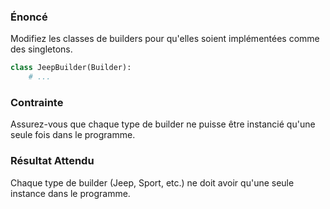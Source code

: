 ### Énoncé

Modifiez les classes de builders pour qu'elles soient implémentées comme des singletons.

```python
class JeepBuilder(Builder):
    # ...
```

### Contrainte

Assurez-vous que chaque type de builder ne puisse être instancié qu'une seule fois dans le programme.

### Résultat Attendu

Chaque type de builder (Jeep, Sport, etc.) ne doit avoir qu'une seule instance dans le programme.